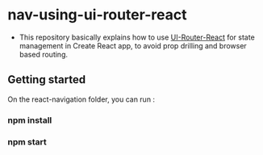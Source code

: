 # nav-using-ui-router-react

- This repository basically explains how to use [UI-Router-React](https://github.com/ui-router/react) for state management in Create React app, to avoid prop drilling and browser based routing.

## Getting started

On the react-navigation folder, you can run :

### npm install
### npm start